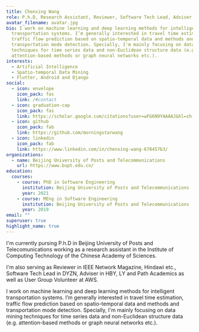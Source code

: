 ```yaml
---
title: Chenxing Wang
role: P.h.D, Research Assistant, Reviewer, Software Tech Lead, Adviser and User Group Volunteer
avatar_filename: avatar.jpg
bio: I work on machine learning and deep learning methods for intelligent
  transportation systems. I’m generally interested in travel time estimation,
  traffic flow prediction based on spatio-temporal data and methods and
  transportation mode detection. Specially, I'm mainly focusing on data mining
  techniques for time series data and non-Euclidean structure data (e.g.
  attention-based methods or graph neural networks etc.).
interests:
  - Artificial Intelligence
  - Spatio-temporal Data Mining
  - Flutter, Android and Django
social:
  - icon: envelope
    icon_pack: fas
    link: /#contact
  - icon: graduation-cap
    icon_pack: fas
    link: https://scholar.google.com/citations?user=wFG6N9YAAAAJ&hl=zh-CN
  - icon: github
    icon_pack: fab
    link: https://github.com/morningstarwang
  - icon: linkedin
    icon_pack: fab
    link: https://www.linkedin.com/in/chenxing-wang-678457b3/
organizations:
  - name: Beijing University of Posts and Telecommunications
    url: https://www.bupt.edu.cn/
education:
  courses:
    - course: PhD in Software Engineering
      institution: Beijing University of Posts and Telecommunications
      year: 2021
    - course: MEng in Software Engineering
      institution: Beijing University of Posts and Telecommunications
      year: 2019
email: ""
superuser: true
highlight_name: true
---
```

I'm currently pursing P.h.D in Beijing University of Posts and Telecomunications working as a research assistant in the Institute of Computing Technology of the Chinese Academy of Sciences. 

I'm also serving as Reviewer in IEEE Network Magazine, Hindawi etc., Software Tech Lead in DYZN, Adviser in HBY, LY and Path Academics as well as User Group Volunteer at AWS.

I work on machine learning and deep learning methods for intelligent transportation systems. I’m generally interested in travel time estimation, traffic flow prediction based on spatio-temporal data and methods and transportation mode detection. Specially, I'm mainly focusing on data mining techniques for time series data and non-Euclidean structure data (e.g. attention-based methods or graph neural networks etc.).
